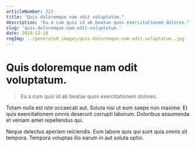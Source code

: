 ```yaml
---
articleNumber: 322
title: "Quis doloremque nam odit voluptatum."
description: "Ea a cum quis id ab beatae quos exercitationem dolores."
slug: 'quis-doloremque-nam-odit-voluptatum.'
date: 2019-12-18
rngImg: ../generated_images/quis-doloremque-nam-odit-voluptatum..jpg
---
```


# Quis doloremque nam odit voluptatum.

> Ea a cum quis id ab beatae quos exercitationem dolores.

Totam nulla est iste occaecati aut. Soluta nisi ut eum saepe non maxime. Et quis exercitationem omnis deserunt corrupti laborum. Doloribus assumenda et veniam amet repellendus qui.
 Neque delectus aperiam reiciendis. Eum labore quis qui sunt quia omnis sit tempora. Tempora voluptas illo earum in aut soluta optio.

